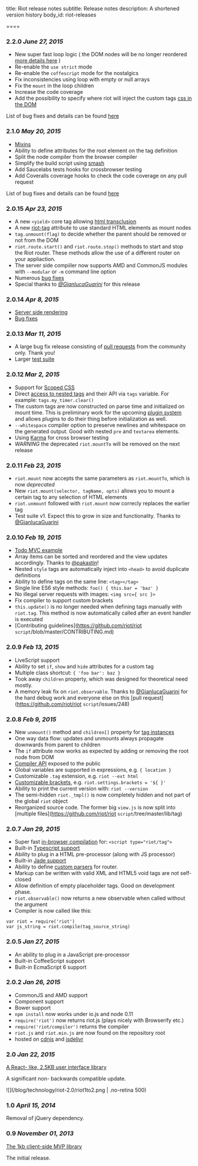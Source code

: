 
title: Riot release notes
subtitle: Release notes
description: A shortened version history
body_id: riot-releases

====

### 2.2.0 *June 27, 2015*

- New super fast loop logic ( the DOM nodes will be no longer reordered [more details here](https://github.com/riot/riot/issues/484) )
- Re-enable the `use strict` mode
- Re-enable the `coffescript` mode for the nostalgics
- Fix inconsistencies using loop with empty or null arrays
- Fix the `mount` in the loop children
- Increase the code coverage
- Add the possibility to specify where riot will inject the custom tags [css in the DOM](/riotjs/guide/#scoped-css)

List of bug fixes and details can be found [here](https://github.com/riot/riot/issues/773)

### 2.1.0 *May 20, 2015*

- [Mixins](/riotjs/guide/#mixins)
- Ability to define attributes for the root element on the tag definition
- Split the node compiler from the browser compiler
- Simplify the build script using [smash](https://github.com/mbostock/smash)
- Add Saucelabs tests hooks for crossbrowser testing
- Add Coveralls coverage hooks to check the code coverage on any pull request

List of bug fixes and details can be found [here](https://github.com/riot/riot/issues/648)

### 2.0.15 *Apr 23, 2015*

- A new `<yield>` core tag allowing [html transclusion](/riotjs/guide/#nested-html)
- A new [riot-tag](/riotjs/guide/#riot-tag) attribute to use standard HTML elements as mount nodes
- `tag.unmount(flag)` to decide whether the parent should be removed or not from the DOM
- `riot.route.start()` and `riot.route.stop()` methods to start and stop the Riot router. These methods allow the use of a different router on your appliaction.
- The server side compiiler now supports AMD and CommonJS modules with `--modular` or `-m` command line option
- Numerous [bug fixes](https://github.com/riot/riot/issues/584)
- Special thanks to *[@GianlucaGuarini](https://github.com/GianlucaGuarini)* for this release


### 2.0.14 *Apr 8, 2015*

- [Server side rendering](/riotjs/guide/#server-side)
- [Bug fixes](https://github.com/riot/riot/compare/v2.0.13...v2.0.14)

### 2.0.13 *Mar 11, 2015*

- A large bug fix release consisting of [pull requests](https://github.com/riot/riot/compare/v2.0.12...v2.0.13) from the community only. Thank you!
- Larger [test suite](https://github.com/riot/riot/tree/master/test)

### 2.0.12 *Mar 2, 2015*

- Support for [Scoped CSS](/riotjs/guide/#scoped-css)
- Direct [access to nested tags](/riotjs/api/#nested-tags) and their API via `tags` variable. For example: `tags.my_timer.clear()`
- The custom tags are now constructed on parse time and initialized on mount time. This is preliminary work for the upcoming [plugin system](https://github.com/riot/riot/issues/416) and allows plugins to do their thing before initialization as well.
- `--whitespace` compiler option to preserve newlines and whitespace on the generated output. Good with nested `pre` and `textarea` elements.
- Using [Karma](http://karma-runner.github.io/0.12/index.html) for cross browser testing
- *WARNING* the deprecated `riot.mountTo` will be removed on the next release


### 2.0.11 *Feb 23, 2015*

- `riot.mount` now accepts the same parameters as `riot.mountTo`, which is now *deprecated*
- New `riot.mount(selector, tagName, opts)` allows you to mount a certain tag to any selection of HTML elements
- `riot.unmount` followed with `riot.mount` now correcly replaces the earlier tag
- Test suite v1. Expect this to grow in size and functionality. Thanks to [@GianlucaGuarini](https://github.com/GianlucaGuarini)


### 2.0.10 *Feb 19, 2015*

- [Todo MVC example](https://github.com/txchen/feplay/tree/gh-pages/riot_todo)
- Array items can be sorted and reordered and the view updates accordingly. Thanks to [@pakastin](https://github.com/pakastin)!
- Nested `style` tags are automatically inject into `<head>` to avoid duplicate definitions
- Ability to define tags on the same line: `<tag></tag>`
- Single line ES6 style methods: `foo() { this.bar = 'baz' }`
- No illegal server requests with images: `<img src={ src }>`
- Fix compiler to support custom brackets
- `this.update()` is no longer needed when defining tags manually with `riot.tag`. This method is now automatically called after an event handler is executed
- [Contributing guidelines](https://github.com/riot/riot
`script`/blob/master/CONTRIBUTING.md)


### 2.0.9 *Feb 13, 2015*

- LiveScript support
- Ability to set `if`, `show` and `hide` attributes for a custom tag
- Multiple class shortcut: `{ 'foo bar': baz }`
- Took away `children` property, which was designed for theoretical need mostly.
- A memory leak fix on `riot.observable`. Thanks to [@GianlucaGuarini](https://github.com/GianlucaGuarini) for the hard debug work and everyone else on this [pull request](https://github.com/riot/riot
`script`/issues/248)


### 2.0.8 *Feb 9, 2015*

- New `unmount()` method and `children[]` property for [tag instances](/riotjs/api/#tag-instance)
- One way data flow: updates and unmounts always propagate downwards from parent to children
- The `if` attribute now works as expected by adding or removing the root node from DOM
- [Compiler API](/riotjs/api/#compiler) exposed to the public
- Global variables are supported in expressions, e.g. `{ location }`
- Customizable `.tag` extension, e.g. `riot --ext html`
- [Customizable brackets](/riotjs/api/#brackets), e.g. `riot.settings.brackets = '${ }'`
- Ability to print the current version with: `riot --version`
- The semi-hidden `riot._tmpl()` is now completely hidden and not part of the global `riot` object
- Reorganized source code. The former big `view.js` is now split into [multiple files](https://github.com/riot/riot
`script`/tree/master/lib/tag)


### 2.0.7 *Jan 29, 2015*

- Super fast [in-browser compilation](compile.html) for: `<script type="riot/tag">`
- Built-in [Typescript support](compiler.html#typescript)
- Ability to plug in a HTML pre-processor (along with JS processor)
- Built-in [Jade support](compiler.html#jade)
- Ability to define [custom parsers](api/#route-parser) for router.
- Markup can be written with valid XML and HTML5 void tags are not self-closed
- Allow definition of empty placeholder tags. Good on development phase.
- `riot.observable()` now returns a new observable when called without the argument
- Compiler is now called like this:


```
var riot = require('riot')
var js_string = riot.compile(tag_source_string)
```


### 2.0.5 *Jan 27, 2015*

- An ability to plug in a JavaScript pre-processor
- Built-in CoffeeScript support
- Built-in EcmaScript 6 support


### 2.0.2 *Jan 26, 2015*

- CommonJS and AMD support
- Component support
- Bower support
- `npm install` now works under io.js and node 0.11
- `require('riot')` now returns riot.js (plays nicely with Browserify etc.)
- `require('riot/compiler')` returns the compiler
- `riot.js` and `riot.min.js` are now found on the repository root
- hosted on [cdnjs](https://cdnjs.com/libraries/riot) and [jsdelivr](http://www.jsdelivr.com/#!riot)


### 2.0 *Jan 22, 2015*

[A React- like, 2.5KB user interface library](/blog/technology/riot-2.0/)

A significant non- backwards compatible update.

![](/blog/technology/riot-2.0/riot1to2.png | .no-retina 500)


### 1.0 *April 15, 2014*

Removal of jQuery dependency.


### 0.9 *November 01, 2013*

[The 1kb client-side MVP library](/blog/technology/riotjs-the-1kb-mvp-framework.html)

The initial release.
